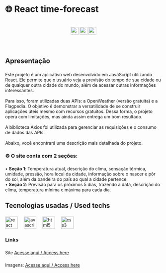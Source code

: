 <h1 align="left">🌐 React time-forecast</h1>

###
<br/>
<div align="center">
 <img src="https://img.shields.io/badge/Node-22.11-brightgreen" height="25" />  
 <img src="https://img.shields.io/badge/Vite-6.0.5-8B5CF6?logo=vite&logoColor=white" height="25" />
 <img src="https://img.shields.io/badge/React-18.3.1-blue" height="25" />
</div>

###

<br clear="both">

<h2 align="left">Apresentação</h2>

###

<p align="left">Este projeto é um aplicativo web desenvolvido em JavaScript utilizando React. Ele permite que o usuário veja a previsão do tempo de sua cidade ou de qualquer outra cidade do mundo, além de acessar outras informações interessantes.<br><br>Para isso, foram utilizadas duas APIs: a OpenWeather (versão gratuita) e a Flagpedia. O objetivo é demonstrar a versatilidade de se construir aplicações úteis mesmo com recursos gratuitos. Dessa forma, o projeto opera com limitações, mas ainda assim entrega um bom resultado.<br><br>A biblioteca Axios foi utilizada para gerenciar as requisições e o consumo de dados das APIs.<br><br>Abaixo, você encontrará uma descrição mais detalhada do projeto.</p>

###

<h3 align="left">⚙ O site conta com 2 seções:</h3>

###

<p align="left">• <strong>Seção 1</strong>: Temperatura atual, descrição do clima, sensação térmica, umidade, pressão, hora local da cidade, informação sobre o nascer e pôr do sol, além da bandeira do país ao qual a cidade pertence.<br>• <strong>Seção 2</strong>: Previsão para os próximos 5 dias, trazendo a data, descrição do clima, temperatura mínima e máxima para cada dia.</p>

###

<h2 align="left">Tecnologias usadas / Used techs</h2>

###

<div align="left">
  <img src="https://cdn.jsdelivr.net/gh/devicons/devicon/icons/react/react-original.svg" height="40" alt="react logo"  />
  <img width="12" />
  <img src="https://cdn.jsdelivr.net/gh/devicons/devicon/icons/javascript/javascript-original.svg" height="40" alt="javascript logo"  />
  <img width="12" />
  <img src="https://cdn.jsdelivr.net/gh/devicons/devicon/icons/html5/html5-original.svg" height="40" alt="html5 logo"  />
  <img width="12" />
  <img src="https://cdn.jsdelivr.net/gh/devicons/devicon/icons/css3/css3-original.svg" height="40" alt="css3 logo"  />
</div>

###

<h3 align="left">Links</h3>

###

<p align="left">Site <a href="https://luizcarvalhosilva.github.io/time-forecast/">Acesse aqui / Access here</a></p>

###

<p align="left">Imagens: <a href="https://github.com/luizcarvalhosilva/time-forecast/wiki">Acesse aqui / Access here</a></p>

###
